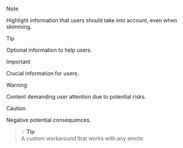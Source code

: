 > [!NOTE]  
> Highlight information that users should take into account, even when skimming.

> [!TIP]
> Optional information to help users.

> [!IMPORTANT]  
> Crucial information for users.

> [!WARNING]  
> Content demanding user attention due to potential risks.

> [!CAUTION]
> Negative potential consequences.

> :bulb: **Tip**  
> A custom workaround that works with any emote.